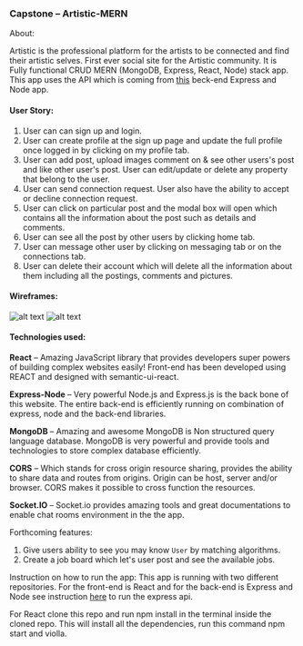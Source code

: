 ### Capstone – Artistic-MERN

About:

Artistic is the professional platform for the artists to be connected and find their artistic selves. First ever social site for the Artistic community. It is Fully functional CRUD MERN (MongoDB, Express, React, Node) stack app. This app uses the API which is coming from [this](https://github.com/Paresh10/Artistic-Express-API) beck-end Express and Node app.

#### User Story:
1. User can can sign up and login.
2. User can create profile at the sign up page and update the full profile once logged in by clicking on my profile tab.
4. User can add post, upload images comment on & see other users's post and like other user's post. User can edit/update or delete any property that belong to the user.
5. User can send connection request. User also have the ability to accept or decline connection request.
6. User can click on particular post and the modal box will open which contains all the information about the post such as details and comments.
7. User can see all the post by other users by clicking home tab.
8. User can message other user by clicking on messaging tab or on the connections tab.
9. User can delete their account which will delete all the information about them including all the postings, comments and pictures.

#### Wireframes:
![alt text](https://i.imgur.com/RZgoZEa.png)
![alt text](https://i.imgur.com/3Ub9QWh.png)

#### Technologies used:
**React** – Amazing JavaScript library that provides developers super powers of building complex websites easily! Front-end has been developed using REACT and designed with semantic-ui-react.

__Express-Node__ – Very powerful Node.js and Express.js is the back bone of this website. The entire back-end is efficiently running on combination of express, node and the back-end libraries.

**MongoDB** – Amazing and awesome MongoDB is Non structured query language database. MongoDB is very powerful and provide tools and technologies to store complex database efficiently.

__CORS__ – Which stands for cross origin resource sharing, provides the ability to share data and routes from origins. Origin can be host, server and/or browser. CORS makes it possible to cross function the resources.

**Socket.IO** – Socket.io provides amazing tools and great documentations to enable chat rooms environment in the the app.


Forthcoming features:
1. Give users ability to see  you may know ```User``` by matching algorithms.
2. Create a job board which let's user post and see the available jobs.

Instruction on how to run the app:
This app is running with two different repositories. For the front-end is React and for the back-end is Express and Node see instruction [here](https://github.com/Paresh10/Artistic-Express-API) to run the express api.

For React clone this repo and run npm install in the terminal inside the cloned repo. This will install all the dependencies, run this command npm start and violla.
